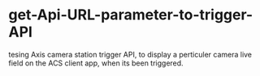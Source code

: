 # get-Api-URL-parameter-to-trigger-API
tesing Axis camera station trigger API, to display a perticuler camera live field on the ACS client app, when its been triggered.
